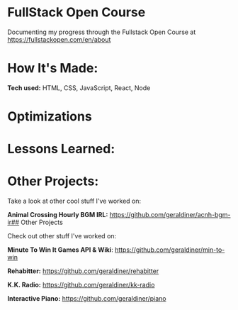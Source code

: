 # FullStack Open Course
Documenting my progress through the Fullstack Open Course at https://fullstackopen.com/en/about
 
# How It's Made:
**Tech used:** HTML, CSS, JavaScript, React, Node
 
 
# Optimizations

 
# Lessons Learned:
 
 
# Other Projects:
Take a look at other cool stuff I've worked on:
 
**Animal Crossing Hourly BGM IRL:** https://github.com/geraldiner/acnh-bgm-ir## Other Projects

Check out other stuff I've worked on:

**Minute To Win It Games API & Wiki**: https://github.com/geraldiner/min-to-win

**Rehabitter:** https://github.com/geraldiner/rehabitter

**K.K. Radio:** https://github.com/geraldiner/kk-radio

**Interactive Piano:** https://github.com/geraldiner/piano
